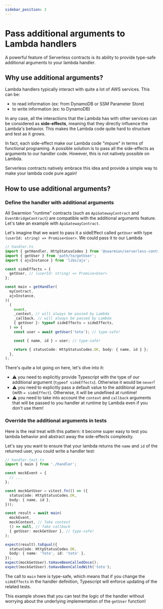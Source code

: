 ```yaml
---
sidebar_position: 3
---
```


# Pass additional arguments to Lambda handlers

A powerful feature of Serverless contracts is its ability to provide type-safe additional arguments to your lambda handler.

## Why use additional arguments?

Lambda handlers typically interact with quite a lot of AWS services. This can be:

- to read information (ex: from DynamoDB or SSM Parameter Store)
- to write information (ex: to DynamoDB)

In any case, all the interactions that the Lambda has with other services can be considered as **side-effects**, meaning that they directly influence the Lambda's behavior. This makes the Lambda code quite hard to structure and test as it grows.

In fact, each side-effect make our Lambda code "impure" in terms of functional programing. A possible solution is to pass all the side-effects as arguments to our handler code. However, this is not natively possible on Lambda.

Serverless contracts natively embrace this idea and provide a simple way to make your lambda code pure again!

## How to use additional arguments?

### Define the handler with additional arguments

All Swarmion "runtime" contracts (such as `ApiGatewayContract` and `EventBridgeContract`) are compatible with the additional arguments feature. Let's take an example with `ApiGatewayContract`.

Let's imagine that we want to pass it a sideEffect called `getUser` with type `(userId: string) => Promise<User>`. We could pass it to our Lambda

```ts
// handler.ts
import { getHandler, HttpStatusCodes } from '@swarmion/serverless-contracts';
import { getUser } from 'path/to/getUser';
import { ajvInstance } from 'libs/ajv';

const sideEffects = {
  getUser, // (userId: string) => Promise<User>
};

const main = getHandler(
  myContract,
  ajvInstance,
)(
  (
    event,
    _context, // will always be passed by Lambda
    _callback, // will always be passed by Lambda
    { getUser }: typeof sideEffects = sideEffects,
  ) => {
    const user = await getUser('toto'); // type-safe!

    const { name, id } = user; // type-safe!

    return { statusCode: HttpStatusCodes.OK, body: { name, id } };
  },
);
```

There's quite a lot going on here, let's dive into it:

- ⚠️ you need to explicitly provide Typescript with the type of our additional argument (`typeof sideEffects`). Otherwise it would be `never`!
- ⚠️ you need to explicitly pass a default value to the additional argument (with `= sideEffect`). Otherwise, it will be undefined at runtime!
- ⚠️ you need to take into account the `context` and `callback` arguments that will be passed to you handler at runtime by Lambda even if you don't use them!

### Override the additional arguments in tests

Here is the real treat with this pattern: it become super easy to test you lambda behavior and abstract away the side-effects complexity.

Let's say you want to ensure that your lambda returns the `name` and `id` of the returned user, you could write a handler test:

```ts
// handler.test.ts
import { main } from './handler';

const mockEvent = {
  // ...
};

const mockGetUser = vitest.fn(() => ({
  statusCode: HttpStatusCodes.OK,
  body: { name, id },
}));

const result = await main(
  mockEvent,
  mockContext, // fake context
  () => null, // fake callback
  { getUser: mockGetUser }, // type-safe!
);

expect(result).toEqual({
  statusCode: HttpStatusCodes.OK,
  body: { name: 'Toto', id: 'toto' },
});
expect(mockGetUser).toHaveBeenCalledOnce();
expect(mockGetUser).toHaveBeenCalledWith('toto');
```

The call to `main` here is type-safe, which means that if you change the `sideEffects` in the handler definition, Typescript will enforce updating of the related tests.

This example shows that you can test the logic of the handler without worrying about the underlying implementation of the `getUser` function!
